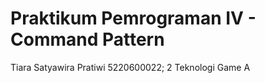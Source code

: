 # Praktikum Pemrograman IV - Command Pattern

Tiara Satyawira Pratiwi  5220600022;
2 Teknologi Game A
